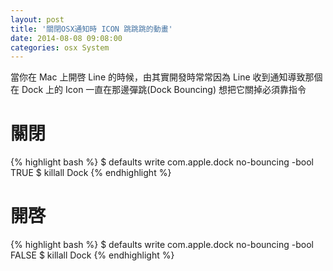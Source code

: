 ```yaml
---
layout: post
title: '關閉OSX通知時 ICON 跳跳跳的動畫'
date: 2014-08-08 09:08:00
categories: osx System
---
```

當你在 Mac 上開啓 Line 的時候，由其實開發時常常因為 Line 收到通知導致那個在 Dock 上的 Icon 一直在那邊彈跳(Dock Bouncing) 想把它關掉必須靠指令

# 關閉

{% highlight bash %}
$ defaults write com.apple.dock no-bouncing -bool TRUE
$ killall Dock
{% endhighlight %}

# 開啓

{% highlight bash %}
$ defaults write com.apple.dock no-bouncing -bool FALSE
$ killall Dock
{% endhighlight %}